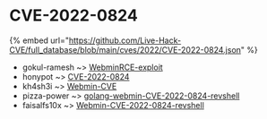 # CVE-2022-0824
{% embed url="https://github.com/Live-Hack-CVE/full_database/blob/main/cves/2022/CVE-2022-0824.json" %}

* gokul-ramesh ~> [WebminRCE-exploit](https://www.alice-snow.ru/2022/database/cve-2022-0824/webminrce-exploit-gokul-ramesh)
* honypot ~> [CVE-2022-0824](https://www.alice-snow.ru/2022/database/cve-2022-0824/cve-2022-0824-honypot)
* kh4sh3i ~> [Webmin-CVE](https://www.alice-snow.ru/2022/database/cve-2022-0824/webmin-cve-kh4sh3i)
* pizza-power ~> [golang-webmin-CVE-2022-0824-revshell](https://www.alice-snow.ru/2022/database/cve-2022-0824/golang-webmin-cve-2022-0824-revshell-pizza-power)
* faisalfs10x ~> [Webmin-CVE-2022-0824-revshell](https://www.alice-snow.ru/2022/database/cve-2022-0824/webmin-cve-2022-0824-revshell-faisalfs10x)